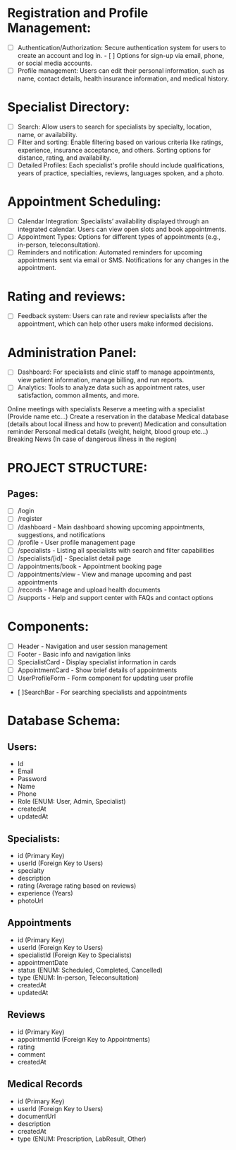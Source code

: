 # Registration and Profile Management:

- [ ] Authentication/Authorization: Secure authentication system for users to create an account and log in. - [ ] Options for sign-up via email, phone, or social media accounts.
- [ ] Profile management: Users can edit their personal information, such as name, contact details, health insurance information, and medical history.

# Specialist Directory:

- [ ] Search: Allow users to search for specialists by specialty, location, name, or availability.
- [ ] Filter and sorting: Enable filtering based on various criteria like ratings, experience, insurance acceptance, and others. Sorting options for distance, rating, and availability.
- [ ] Detailed Profiles: Each specialist's profile should include qualifications, years of practice, specialties, reviews, languages spoken, and a photo.

# Appointment Scheduling:

- [ ] Calendar Integration: Specialists’ availability displayed through an integrated calendar. Users can view open slots and book appointments.
- [ ] Appointment Types: Options for different types of appointments (e.g., in-person, teleconsultation).
- [ ] Reminders and notification: Automated reminders for upcoming appointments sent via email or SMS. Notifications for any changes in the appointment.

# Rating and reviews:

- [ ] Feedback system: Users can rate and review specialists after the appointment, which can help other users make informed decisions.

# Administration Panel:

- [ ] Dashboard: For specialists and clinic staff to manage appointments, view patient information, manage billing, and run reports.
- [ ] Analytics: Tools to analyze data such as appointment rates, user satisfaction, common ailments, and more.

Online meetings with specialists
Reserve a meeting with a specialist (Provide name etc…)
Create a reservation in the database
Medical database (details about local illness and how to prevent)
Medication and consultation reminder
Personal medical details (weight, height, blood group etc…)
Breaking News (In case of dangerous illness in the region)

# PROJECT STRUCTURE:

## Pages:

- [ ] /login
- [ ] /register
- [ ] /dashboard - Main dashboard showing upcoming appointments, suggestions, and notifications
- [ ] /profile - User profile management page
- [ ] /specialists - Listing all specialists with search and filter capabilities
- [ ] /specialists/[id] - Specialist detail page
- [ ] /appointments/book - Appointment booking page
- [ ] /appointments/view - View and manage upcoming and past appointments
- [ ] /records - Manage and upload health documents
- [ ] /supports - Help and support center with FAQs and contact options

# Components:

- [ ] Header - Navigation and user session management
- [ ] Footer - Basic info and navigation links
- [ ] SpecialistCard - Display specialist information in cards
- [ ] AppointmentCard - Show brief details of appointments
- [ ] UserProfileForm - Form component for updating user profile
- [ ]SearchBar - For searching specialists and appointments

# Database Schema:

## Users:

- Id
- Email
- Password
- Name
- Phone
- Role (ENUM: User, Admin, Specialist)
- createdAt
- updatedAt

## Specialists:

- id (Primary Key)
- userId (Foreign Key to Users)
- specialty
- description
- rating (Average rating based on reviews)
- experience (Years)
- photoUrl

## Appointments

- id (Primary Key)
- userId (Foreign Key to Users)
- specialistId (Foreign Key to Specialists)
- appointmentDate
- status (ENUM: Scheduled, Completed, Cancelled)
- type (ENUM: In-person, Teleconsultation)
- createdAt
- updatedAt

## Reviews

- id (Primary Key)
- appointmentId (Foreign Key to Appointments)
- rating
- comment
- createdAt

## Medical Records

- id (Primary Key)
- userId (Foreign Key to Users)
- documentUrl
- description
- createdAt
- type (ENUM: Prescription, LabResult, Other)
